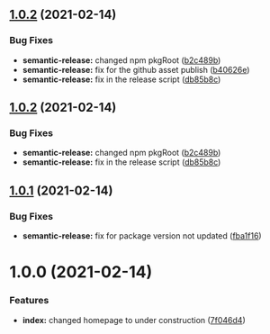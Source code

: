 ## [1.0.2](https://github.com/atshubh/shubh.codes/compare/v1.0.1...v1.0.2) (2021-02-14)


### Bug Fixes

* **semantic-release:** changed npm pkgRoot ([b2c489b](https://github.com/atshubh/shubh.codes/commit/b2c489b9a5fbc7668b04d57d881be53f8cae9129))
* **semantic-release:** fix for the github asset publish ([b40626e](https://github.com/atshubh/shubh.codes/commit/b40626ed4659d4372671021c642db9f26a399cde))
* **semantic-release:** fix in the release script ([db85b8c](https://github.com/atshubh/shubh.codes/commit/db85b8c1ee327145a617f676e657af65f600d2d3))

## [1.0.2](https://github.com/atshubh/shubh.codes/compare/v1.0.1...v1.0.2) (2021-02-14)


### Bug Fixes

* **semantic-release:** changed npm pkgRoot ([b2c489b](https://github.com/atshubh/shubh.codes/commit/b2c489b9a5fbc7668b04d57d881be53f8cae9129))
* **semantic-release:** fix in the release script ([db85b8c](https://github.com/atshubh/shubh.codes/commit/db85b8c1ee327145a617f676e657af65f600d2d3))

## [1.0.1](https://github.com/atshubh/shubh.codes/compare/v1.0.0...v1.0.1) (2021-02-14)


### Bug Fixes

* **semantic-release:** fix for package version not updated ([fba1f16](https://github.com/atshubh/shubh.codes/commit/fba1f16f66a1ea1f7552ffb7f3f5666a12728d09))

# 1.0.0 (2021-02-14)


### Features

* **index:** changed homepage to under construction ([7f046d4](https://github.com/atshubh/shubh.codes/commit/7f046d455976a3f3c68c1d17986cc0ec8e6854dc))
